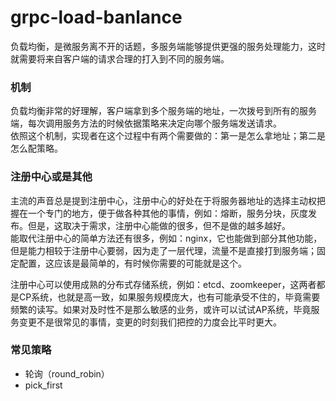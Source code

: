 # grpc-load-banlance

负载均衡，是微服务离不开的话题，多服务端能够提供更强的服务处理能力，这时就需要将来自客户端的请求合理的打入到不同的服务端。  

### 机制
负载均衡非常的好理解，客户端拿到多个服务端的地址，一次拨号到所有的服务端，每次调用服务方法的时候依据策略来决定向哪个服务端发送请求。  
依照这个机制，实现者在这个过程中有两个需要做的：第一是怎么拿地址；第二是怎么配策略。  

### 注册中心或是其他
主流的声音总是提到注册中心，注册中心的好处在于将服务器地址的选择主动权把握在一个专门的地方，便于做各种其他的事情，例如：熔断，服务分块，灰度发布。但是，这取决于需求，注册中心能做的很多，但不是做的越多越好。  
能取代注册中心的简单方法还有很多，例如：nginx，它也能做到部分其他功能，但是能力相较于注册中心要弱，因为走了一层代理，流量不是直接打到服务端；固定配置，这应该是最简单的，有时候你需要的可能就是这个。

注册中心可以使用成熟的分布式存储系统，例如：etcd、zoomkeeper，这两者都是CP系统，也就是高一致，如果服务规模庞大，也有可能承受不住的，毕竟需要频繁的读写。如果对及时性不是那么敏感的业务，或许可以试试AP系统，毕竟服务变更不是很常见的事情，变更的时刻我们把控的力度会比平时更大。
### 常见策略
- 轮询（round_robin）  
- pick_first
